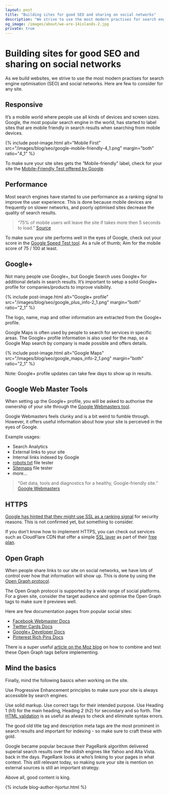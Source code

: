 ```yaml
---
layout: post
title: "Building sites for good SEO and sharing on social networks"
description: "We strive to use the most modern practises for search engine optimisation (SEO) and social networks. Here are few to consider for any site."
og_image: /images/about/we-are-14islands-2.jpg
private: true
---
```


# Building sites for good SEO and sharing on social networks

As we build websites, we strive to use the most modern practises for search engine optimisation (SEO) and social networks. Here are few to consider for any site.

## Responsive

It’s a mobile world where people use all kinds of devices and screen sizes. Google, the most popular search engine in the world, has started to label sites that are mobile friendly in search results when searching from mobile devices.

{% include post-image.html alt="Mobile First" src="/images/blog/seo/google-mobile-friendly-4_1.png" margin="both" ratio="4_1" %}

To make sure your site sites gets the “Mobile-friendly” label, check for your site the [Mobile-Friendly Test offered by Google](https://www.google.com/webmasters/tools/mobile-friendly/?url=http%3A%2F%2F14islands.com).


## Performance

Most search engines have started to use performance as a ranking signal to improve the user experience. This is done because mobile devices are frequently on slower networks, and poorly optimised sites decrease the quality of search results.

> “75% of mobile users will leave the site if takes more then 5 seconds to load.” [Source](http://www.strangeloopnetworks.com/web-performance-infographics/)

To make sure your site performs well in the eyes of Google, check out your score in the [Google Speed Test tool](https://developers.google.com/speed/pagespeed/insights/?url=14islands.com). As a rule of thumb; Aim for the mobile score of 75 / 100 at least.


## Google+

Not many people use Google+, but Google Search uses Google+ for additional details in search results. It’s important to setup a solid Google+ profile for companies/products to improve visibility.

{% include post-image.html alt="Google+ profile" src="/images/blog/seo/google_plus_info-2_1.png" margin="both" ratio="2_1" %}

The logo, name, map and other information are extracted from the Google+ profile.

Google Maps is often used by people to search for services in specific areas. The Google+ profile information is also used for the map, so a Google Map search by company is made possible and offers details.

{% include post-image.html alt="Google Maps" src="/images/blog/seo/google_maps_info-2_1.png" margin="both" ratio="2_1" %}

Note: Google+ profile updates can take few days to show up in results.


## Google Web Master Tools

When setting up the Google+ profile, you will be asked to authorise the ownership of your site through the [Google Webmasters tool](https://www.google.com/webmasters).

Google Webmasters feels clunky and is a bit weird to fumble through. However, it offers useful information about how your site is perceived in the eyes of Google.

Example usages:

* Search Analytics
* External links to your site
* Internal links indexed by Google
* [robots.txt](http://14islands.com/robots.txt) file tester
* [Sitemaps](http://14islands.com/sitemap.xml) file tester
* more…

> “Get data, tools and diagnostics for a healthy, Google-friendly site.” [Google Webmasters](https://www.google.com/webmasters/)

## HTTPS

[Google has hinted that they might use SSL as a ranking signal](http://googlewebmastercentral.blogspot.se/2014/08/https-as-ranking-signal.html) for security reasons. This is not confirmed yet, but something to consider.

If you don’t know how to implement HTTPS, you can check out services such as CloudFlare CDN that offer a simple [SSL layer](https://www.cloudflare.com/ssl) as part of their [free plan](https://www.cloudflare.com/plans).


## Open Graph

When people share links to our site on social networks, we have lots of control over how that information will show up. This is done by using the [Open Graph protocol](http://ogp.me/).

The Open Graph protocol is supported by a wide range of social platforms. For a given site, consider the target audience and optimise the Open Graph tags to make sure it previews well.

Here are few documentation pages from popular social sites:

* [Facebook Webmaster Docs](https://developers.facebook.com/docs/sharing/webmasters)
* [Twitter Cards Docs](https://dev.twitter.com/cards/overview)
* [Google+ Developer Docs](https://developers.google.com/+/web/snippet/)
* [Pinterest Rich Pins Docs](https://help.pinterest.com/en/articles/enable-rich-pins-your-site)

There is a super useful [article on the Moz blog](https://moz.com/blog/meta-data-templates-123) on how to combine and test these Open Graph tags before implementing. 

## Mind the basics

Finally, mind the following basics when working on the site.

Use Progressive Enhancement principles to make sure your site is always accessible by search engines.

Use solid markup. Use correct tags for their intended purpose. Use Heading 1 (h1) for the main heading, Heading 2 (h2) for secondary and so forth. The [HTML validation](https://validator.w3.org/) is as useful as always to check and eliminate syntax errors.

The good old title tag and description meta tags are the most prominent in search results and important for indexing - so make sure to craft these with gold. 

Google became popular because their PageRank algorithm delivered superial search results over the oldish engines like Yahoo and Alta Vista. back in the days. PageRank looks at who’s linking to your pages in what context. This still relevant today, so making sure your site is mention on external sources is still an important strategy.

Above all, good content is king.

{% include blog-author-hjortur.html %}